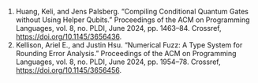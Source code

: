 1. Huang, Keli, and Jens Palsberg. “Compiling Conditional Quantum Gates without Using Helper Qubits.” Proceedings of the ACM on Programming Languages, vol. 8, no. PLDI, June 2024, pp. 1463–84. Crossref, <a href='https://doi.org/10.1145/3656436' target='_blank'>https://doi.org/10.1145/3656436</a>.
2. Kellison, Ariel E., and Justin Hsu. “Numerical Fuzz: A Type System for Rounding Error Analysis.” Proceedings of the ACM on Programming Languages, vol. 8, no. PLDI, June 2024, pp. 1954–78. Crossref, <a href='https://doi.org/10.1145/3656456' target='_blank'>https://doi.org/10.1145/3656456</a>.